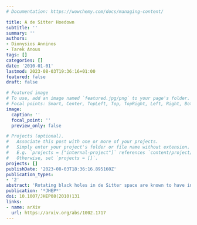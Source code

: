 ```yaml
---
# Documentation: https://wowchemy.com/docs/managing-content/

title: A de Sitter Hoedown
subtitle: ''
summary: ''
authors:
- Dionysios Anninos
- Tarek Anous
tags: []
categories: []
date: '2010-01-01'
lastmod: 2023-08-03T19:36:16+01:00
featured: false
draft: false

# Featured image
# To use, add an image named `featured.jpg/png` to your page's folder.
# Focal points: Smart, Center, TopLeft, Top, TopRight, Left, Right, BottomLeft, Bottom, BottomRight.
image:
  caption: ''
  focal_point: ''
  preview_only: false

# Projects (optional).
#   Associate this post with one or more of your projects.
#   Simply enter your project's folder or file name without extension.
#   E.g. `projects = ["internal-project"]` references `content/project/deep-learning/index.md`.
#   Otherwise, set `projects = []`.
projects: []
publishDate: '2023-08-03T18:36:16.895160Z'
publication_types:
- '2'
abstract: 'Rotating black holes in de Sitter space are known to have interesting limits where the temperatures of the black hole and cosmological horizon are equal. We give a complete description of the thermal phase structure of all allowed rotating black hole configurations. Only one configuration, the rotating Nariai limit, has the black hole and cosmological horizons both in thermal and rotational equilibrium, in that both the temperatures and angular velocities of the two horizons coincide. The thermal evolution of the spacetime is shown to lead to the pure de Sitter spacetime, which is the most entropic configuration. We then provide a comprehensive study of the wave equation for a massless scalar in the rotating Nariai geometry. The absorption cross section at the black hole horizon is computed and a condition is found for when the scattering becomes superradiant. The boundary-to-boundary correlators at finite temperature are computed at future infinity. The quasinormal modes are obtained in explicit form. Finally, we obtain an expression for the expectation value of the number of particles produced at future infinity starting from a vacuum state with no incoming particles at past infinity. Some of our results are used to provide further evidence for a recent holographic proposal between the rotating Nariai geometry and a two-dimensional conformal field theory.'
publication: '*JHEP*'
doi: 10.1007/JHEP08(2010)131
links:
- name: arXiv
  url: https://arxiv.org/abs/1002.1717
---
```

